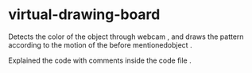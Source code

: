 # virtual-drawing-board
Detects the color of the object through webcam , and draws the pattern according to the motion of the before mentionedobject . 

Explained the code with comments inside the code file .
